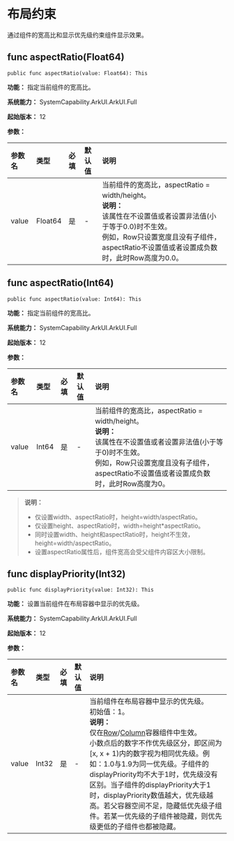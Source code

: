 # 布局约束

通过组件的宽高比和显示优先级约束组件显示效果。

## func aspectRatio(Float64)

```cangjie
public func aspectRatio(value: Float64): This
```

**功能：** 指定当前组件的宽高比。

**系统能力：** SystemCapability.ArkUI.ArkUI.Full

**起始版本：** 12

**参数：**

|参数名|类型|必填|默认值|说明|
|:---|:---|:---|:---|:---|
|value|Float64|是|-|当前组件的宽高比，aspectRatio = width/height。<br> **说明：** <br> 该属性在不设置值或者设置非法值(小于等于0.0)时不生效。<br> 例如，Row只设置宽度且没有子组件，aspectRatio不设置值或者设置成负数时，此时Row高度为0.0。|

## func aspectRatio(Int64)

```cangjie
public func aspectRatio(value: Int64): This
```

**功能：** 指定当前组件的宽高比。

**系统能力：** SystemCapability.ArkUI.ArkUI.Full

**起始版本：** 12

**参数：**

|参数名|类型|必填|默认值|说明|
|:---|:---|:---|:---|:---|
|value|Int64|是|-|当前组件的宽高比，aspectRatio = width/height。<br> **说明：** <br> 该属性在不设置值或者设置非法值(小于等于0)时不生效。<br> 例如，Row只设置宽度且没有子组件，aspectRatio不设置值或者设置成负数时，此时Row高度为0。|

> **说明：**
>
> - 仅设置width、aspectRatio时，height=width/aspectRatio。
> - 仅设置height、aspectRatio时，width=height*aspectRatio。
> - 同时设置width、height和aspectRatio时，height不生效，height=width/aspectRatio。
> - 设置aspectRatio属性后，组件宽高会受父组件内容区大小限制。

## func displayPriority(Int32)

```cangjie
public func displayPriority(value: Int32): This
```

**功能：** 设置当前组件在布局容器中显示的优先级。

**系统能力：** SystemCapability.ArkUI.ArkUI.Full

**起始版本：** 12

**参数：**

|参数名|类型|必填|默认值|说明|
|:---|:---|:---|:---|:---|
|value|Int32|是|-|当前组件在布局容器中显示的优先级。<br> 初始值：1。 <br> **说明：** <br> 仅在[Row](./cj-row-column-stack-row.md#row)/[Column](./cj-row-column-stack-column.md#column)容器组件中生效。<br>小数点后的数字不作优先级区分，即区间为[x, x + 1)内的数字视为相同优先级。例如：1.0与1.9为同一优先级。子组件的displayPriority均不大于1时，优先级没有区别。当子组件的displayPriority大于1时，displayPriority数值越大，优先级越高。若父容器空间不足，隐藏低优先级子组件。若某一优先级的子组件被隐藏，则优先级更低的子组件也都被隐藏。|

